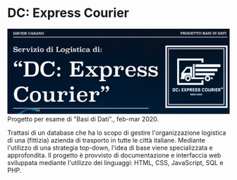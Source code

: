 # DC: Express Courier
![alt text](front.png "express_courier")
Progetto per esame di "Basi di Dati"., feb-mar 2020.

Trattasi di un database che ha lo scopo di gestire l'organizzazione logistica di una (fittizia) azienda di trasporto in tutte le città italiane. Mediante l'utilizzo di una strategia top-down, l'idea di base viene specializzata e approfondita. Il progetto è provvisto di documentazione e interfaccia web sviluppata mediante l'utilizzo dei linguaggi: HTML, CSS, JavaScript, SQL e PHP.
